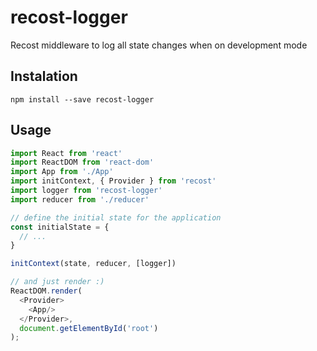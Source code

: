 # recost-logger
Recost middleware to log all state changes when on development mode

## Instalation

`npm install --save recost-logger`

## Usage

```js
import React from 'react'
import ReactDOM from 'react-dom'
import App from './App'
import initContext, { Provider } from 'recost'
import logger from 'recost-logger'
import reducer from './reducer'

// define the initial state for the application
const initialState = {
  // ...
}

initContext(state, reducer, [logger])

// and just render :)
ReactDOM.render(
  <Provider>
    <App/>
  </Provider>,
  document.getElementById('root')
);
```
